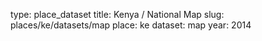 type: place_dataset
title: Kenya / National Map
slug: places/ke/datasets/map
place: ke
dataset: map
year: 2014

